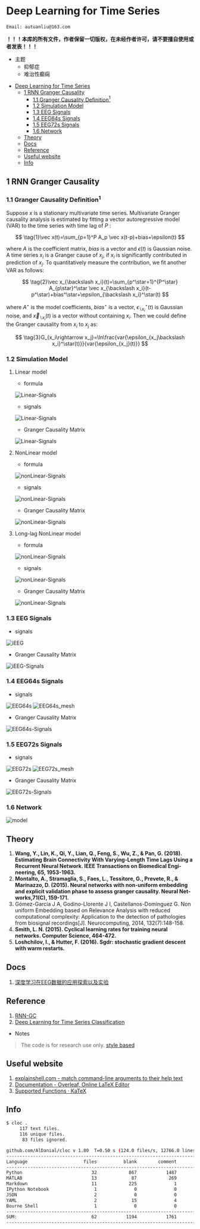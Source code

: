 # Deep Learning for Time Series

```bash
Email: autuanliu@163.com
```

**！！！本库的所有文件，作者保留一切版权，在未经作者许可，请不要擅自使用或者发表！！！**

* 主题
  * 抑郁症
  * 难治性癫痫

- [Deep Learning for Time Series](#deep-learning-for-time-series)
  - [1 RNN Granger Causality](#1-rnn-granger-causality)
    - [1.1 Granger Causality Definition$^1$](#11-granger-causality-definition1)
    - [1.2 Simulation Model](#12-simulation-model)
    - [1.3 EEG Signals](#13-eeg-signals)
    - [1.4 EEG64s Signals](#14-eeg64s-signals)
    - [1.5 EEG72s Signals](#15-eeg72s-signals)
    - [1.6 Network](#16-network)
  - [Theory](#theory)
  - [Docs](#docs)
  - [Reference](#reference)
  - [Useful website](#useful-website)
  - [Info](#info)

## 1 RNN Granger Causality

### 1.1 Granger Causality Definition$^1$

Suppose $x$ is a stationary multivariate time series. Multivariate Granger causality analysis is estimated by fitting a vector autoregressive model (VAR) to the time series with time lag of $P$ :

$$
\tag{1}\vec x(t)=\sum_{p=1}^P A_p \vec x(t-p)+bias+\epsilon(t)
$$

where $A$ is the coefficient matrix, $bias$ is a vector and $\epsilon(t)$ is Gaussian noise. A time series $x_i$ is a Granger cause of $x_j$, if $x_i$ is significantly contributed in prediction of $x_j$. To quantitatively measure the contribution, we fit another VAR as follows:

$$
\tag{2}\vec x_{\backslash x_i}(t)=\sum_{p^\star=1}^{P^\star} A_{p\star}^\star \vec x_{\backslash x_i}(t-p^\star)+bias^\star+\epsilon_{\backslash x_i}^\star(t)
$$

where $A^\star$ is the model coefficients, $bias^\star$ is a vector, $\epsilon_{\backslash x_i}^\star(t)$ is Gaussian noise, and $\vec x_{\backslash x_i}(t)$ is a vector without containing $x_i$. Then we could define the Granger causality from $x_i$ to $x_j$ as:

$$
\tag{3}G_{x_i\rightarrow x_j}=\ln\frac{var{\epsilon_{x_j\backslash x_i}^\star(t)}}{var{\epsilon_{x_j}(t)}}
$$

### 1.2 Simulation Model

1. Linear model

    - formula

    ![Linear-Signals](images/Linear-Signals.png)

    - signals

    ![Linear-Signals](images/linear_signals_info.png)

    - Granger Causality Matrix

    ![Linear-Signals](images/without_NUE/linear_signals_Granger_Matrix.png)

2. NonLinear model

    - formula

    ![nonLinear-Signals](images/NonLinear-Signals.png)

    - signals

    ![nonLinear-Signals](images/nonlinear_signals_info.png)

    - Granger Causality Matrix

    ![nonLinear-Signals](images/without_NUE/nonlinear_signals_Granger_Matrix.png)

3. Long-lag NonLinear model
    - formula

    ![nonLinear-Signals](images/Long-lag-NonLinear-Signals.png)

    - signals

    ![nonLinear-Signals](images/longlag_nonlinear_signals_info.png)

    - Granger Causality Matrix

    ![nonLinear-Signals](images/without_NUE/longlag_nonlinear_signals_Granger_Matrix.png)

### 1.3 EEG Signals

- signals

![iEEG](images/iEEG_o_info.png)

- Granger Causality Matrix

![iEEG-Signals](images/without_NUE/iEEG_o_Granger_Matrix.png)

### 1.4 EEG64s Signals

- signals

![EEG64s](images/EEG64s.png)
![EEG64s_mesh](images/EEG64s_mesh.png)

- Granger Causality Matrix

![EEG64s-Signals](images/without_NUE/EEG64s_Granger_Matrix.png)

### 1.5 EEG72s Signals

- signals

![EEG72s](images/EEG72s.png)
![EEG72s_mesh](images/EEG72s_mesh.png)

- Granger Causality Matrix

![EEG72s-Signals](images/without_NUE/EEG72s_Granger_Matrix.png)

### 1.6 Network

![model](images/network.png)

## Theory

1. **Wang, Y., Lin, K., Qi, Y., Lian, Q., Feng, S., Wu, Z., & Pan, G. (2018). Estimating Brain Connectivity With Varying-Length Time Lags Using a Recurrent Neural Network. IEEE Transactions on Biomedical Engi-neering, 65, 1953-1963.**
2. **Montalto, A., Stramaglia, S., Faes, L., Tessitore, G., Prevete, R., & Marinazzo, D. (2015). Neural networks with non-uniform embedding and explicit validation phase to assess granger causality. Neural Net-works,71(C), 159-171.**
3. Gómez-García J A, Godino-Llorente J I, Castellanos-Dominguez G. Non uniform Embedding based on Relevance Analysis with reduced computational complexity: Application to the detection of pathologies from biosignal recordings[J]. Neurocomputing, 2014, 132(7):148-158.
4. **Smith, L. N. (2015). Cyclical learning rates for training neural networks. Computer Science, 464-472.**
5. **Loshchilov, I., & Hutter, F. (2016). Sgdr: stochastic gradient descent with warm restarts.**

## Docs

1. [深度学习在EEG数据的应用探索以及实验](./Docs/深度学习在EEG数据的应用探索以及实验.pdf)

## Reference

1. [RNN-GC](https://github.com/shaozhefeng/RNN-GC)
2. [Deep Learning for Time Series Classification](https://github.com/hfawaz/dl-4-tsc)

- Notes

> The code is for research use only.
> [style based](https://github.com/fastai/fastai_old/blob/master/docs/style.md)

## Useful website

1. [explainshell.com - match command-line arguments to their help text](https://explainshell.com/)
2. [Documentation - Overleaf, Online LaTeX Editor](https://www.overleaf.com/learn/latex/Main_Page)
3. [Supported Functions · KaTeX](https://katex.org/docs/supported.html)

## Info

```bash
$ cloc .
     117 text files.
     116 unique files.
      83 files ignored.

github.com/AlDanial/cloc v 1.80  T=0.50 s (124.0 files/s, 12766.0 lines/s)
-------------------------------------------------------------------------------
Language                     files          blank        comment           code
-------------------------------------------------------------------------------
Python                          32            867           1487           1542
MATLAB                          13             87            269            636
Markdown                        11            225              1            610
IPython Notebook                 1              0              0            312
JSON                             2              0              0            180
YAML                             2             15              4            145
Bourne Shell                     1              0              0              3
-------------------------------------------------------------------------------
SUM:                            62           1194           1761           3428
-------------------------------------------------------------------------------
```
